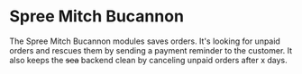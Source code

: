# Spree Mitch Bucannon

The Spree Mitch Bucannon modules saves orders. It's looking for unpaid orders and rescues them by sending a payment reminder to the customer. It also keeps the ~~sea~~ backend clean by canceling unpaid orders after x days.


